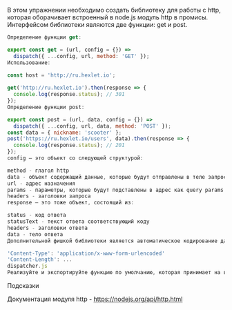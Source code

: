 В этом упражнении необходимо создать библиотеку для работы с http, которая оборачивает встроенный в node.js модуль http в промисы. Интерфейсом библиотеки являются две функции: get и post.
```js
Определение функции get:

export const get = (url, config = {}) =>
  dispatch({ ...config, url, method: 'GET' });
Использование:

const host = 'http://ru.hexlet.io';
 
get('http://ru.hexlet.io').then(response => {
  console.log(response.status); // 301
});
Определение функции post:

export const post = (url, data, config = {}) =>
  dispatch({ ...config, url, data, method: 'POST' });
const data = { nickname: 'scooter' };
post('https://ru.hexlet.io/users', data).then(response => {
  console.log(response.status); // 201
});
config – это объект со следующей структурой:

method - глагол http
data - объект содержащий данные, которые будут отправлены в теле запроса
url - адрес назначения
params - параметры, которые будут подставлены в адрес как query params
headers - заголовки запроса
response – это тоже объект, состоящий из:

status - код ответа
statusText - текст ответа соответствующий коду
headers - заголовки ответа
data - тело ответа
Дополнительной фишкой библиотеки является автоматическое кодирование данных при выполнении post запроса и установка следующих заголовков:

'Content-Type': 'application/x-www-form-urlencoded'
'Content-Length': ...
dispatcher.js
Реализуйте и экспортируйте функцию по умолчанию, которая принимает на вход конфигурацию запроса (примеры в solution.js) и возвращает промис. В промисе должен выполняться запрос, соответствующий параметрам из входной конфигурации.
```
Подсказки

Документация модуля http - https://nodejs.org/api/http.html
